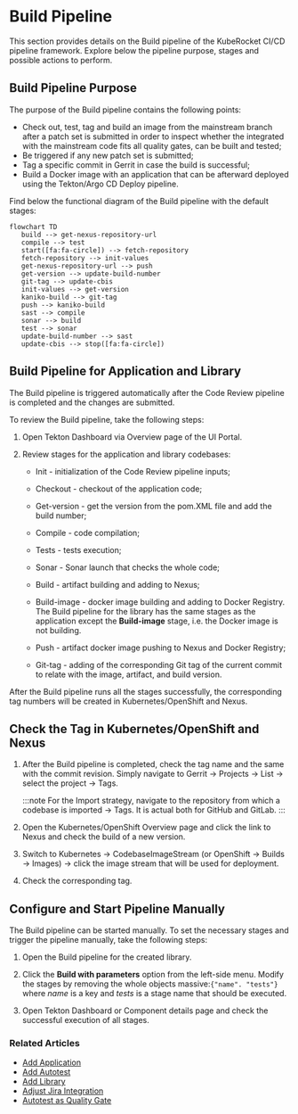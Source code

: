 # Build Pipeline

<head>
  <link rel="canonical" href="https://docs.kuberocketci.io/docs/user-guide/build-pipeline" />
</head>

This section provides details on the Build pipeline of the KubeRocket CI/CD pipeline framework. Explore below the pipeline purpose, stages and possible actions to perform.

## Build Pipeline Purpose

The purpose of the Build pipeline contains the following points:

* Check out, test, tag and build an image from the mainstream branch after a patch set is submitted in order to inspect whether the integrated with the mainstream code fits all quality gates, can be built and tested;
* Be triggered if any new patch set is submitted;
* Tag a specific commit in Gerrit in case the build is successful;
* Build a Docker image with an application that can be afterward deployed using the Tekton/Argo CD Deploy pipeline.

Find below the functional diagram of the Build pipeline with the default stages:

```mermaid
flowchart TD
   build --> get-nexus-repository-url
   compile --> test
   start([fa:fa-circle]) --> fetch-repository
   fetch-repository --> init-values
   get-nexus-repository-url --> push
   get-version --> update-build-number
   git-tag --> update-cbis
   init-values --> get-version
   kaniko-build --> git-tag
   push --> kaniko-build
   sast --> compile
   sonar --> build
   test --> sonar
   update-build-number --> sast
   update-cbis --> stop([fa:fa-circle])
```

## Build Pipeline for Application and Library

The Build pipeline is triggered automatically after the Code Review pipeline is completed and the changes are submitted.

To review the Build pipeline, take the following steps:

1. Open Tekton Dashboard via Overview page of the UI Portal.

2. Review stages for the application and library codebases:

    * Init - initialization of the Code Review pipeline inputs;

    * Checkout - checkout of the application code;

    * Get-version - get the version from the pom.XML file and add the build number;

    * Compile - code compilation;

    * Tests - tests execution;

    * Sonar - Sonar launch that checks the whole code;

    * Build - artifact building and adding to Nexus;

    * Build-image - docker image building and adding to Docker Registry. The Build pipeline for the library has the same stages as the application except the **Build-image** stage, i.e. the Docker image is not building.

    * Push - artifact docker image pushing to Nexus and Docker Registry;

    * Git-tag - adding of the corresponding Git tag of the current commit to relate with the image, artifact, and build version.

After the Build pipeline runs all the stages successfully, the corresponding tag numbers will be created in Kubernetes/OpenShift and Nexus.

## Check the Tag in Kubernetes/OpenShift and Nexus

1. After the Build pipeline is completed, check the tag name and the same with the commit revision. Simply navigate to Gerrit → Projects → List → select the project → Tags.

    :::note
      For the Import strategy, navigate to the repository from which a codebase is imported → Tags. It is actual both for GitHub and GitLab.
    :::

2. Open the Kubernetes/OpenShift Overview page and click the link to Nexus and check the build of a new version.

3. Switch to Kubernetes → CodebaseImageStream (or OpenShift → Builds → Images) → click the image stream that will be used for deployment.

4. Check the corresponding tag.

## Configure and Start Pipeline Manually

The Build pipeline can be started manually. To set the necessary stages and trigger the pipeline manually, take the following steps:

1. Open the Build pipeline for the created library.

2. Click the **Build with parameters** option from the left-side menu. Modify the stages by removing the whole objects massive:`{"name". "tests"}` where _name_ is a key and _tests_ is a stage name that should be executed.

3. Open Tekton Dashboard or Component details page and check the successful execution of all stages.

### Related Articles

* [Add Application](add-application.md)
* [Add Autotest](add-autotest.md)
* [Add Library](add-library.md)
* [Adjust Jira Integration](../operator-guide/project-management-and-reporting/jira-integration.md)
* [Autotest as Quality Gate](../use-cases/autotest-as-quality-gate.md)
